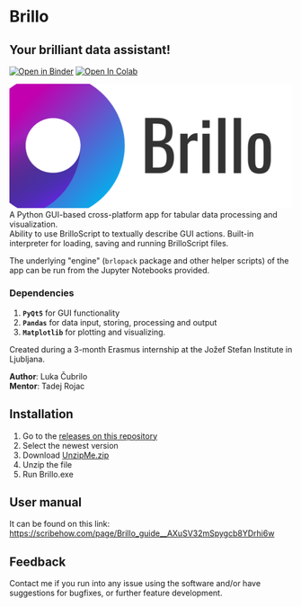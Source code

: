 # Brillo
## Your brilliant data assistant!
[![Open in Binder](https://mybinder.org/badge_logo.svg)](https://mybinder.org/v2/gh/lcubrilo/Brillo/reformed?filepath=ProbostatShowcaseNotebook.ipynb)
[![Open In Colab](https://colab.research.google.com/assets/colab-badge.svg)](https://colab.research.google.com/github/lcubrilo/Brillo/blob/reformed/ProbostatShowcaseNotebook.ipynb)

![Cover art](https://github.com/lcubrilo/Brillo/blob/reformed/cover%20art.png)  
A Python GUI-based cross-platform app for tabular data processing and visualization.  
Ability to use BrilloScript to textually describe GUI actions. 
Built-in interpreter for loading, saving and running BrilloScript files.

The underlying "engine" (`brlopack` package and other helper scripts) of the app can be run from the Jupyter Notebooks provided.  

### Dependencies
1. **`PyQt5`** for GUI functionality
2. **`Pandas`** for data input, storing, processing and output
3. **`Matplotlib`** for plotting and visualizing.  

Created during a 3-month Erasmus internship at the Jožef Stefan Institute in Ljubljana.  

**Author**: Luka Čubrilo  
**Mentor**: Tadej Rojac

## Installation
1. Go to the [releases on this repository](https://github.com/lcubrilo/Brillo/releases)
2. Select the newest version
3. Download [UnzipMe.zip](https://github.com/lcubrilo/Brillo/releases/download/v0.98/UnzipMe.zip)
4. Unzip the file
5. Run Brillo.exe

## User manual
It can be found on this link: https://scribehow.com/page/Brillo_guide__AXuSV32mSpygcb8YDrhi6w

## Feedback
Contact me if you run into any issue using the software and/or have suggestions for bugfixes, or further feature development.
